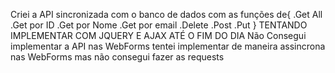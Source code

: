 Criei a API sincronizada com o banco de dados
com as funções de{
.Get All
.Get por ID
.Get por Nome
.Get por email
.Delete
.Post
.Put
}
TENTANDO IMPLEMENTAR COM JQUERY E AJAX ATÉ O FIM DO DIA
Não Consegui implementar a API nas WebForms
tentei implementar de maneira assincrona nas WebForms mas não consegui fazer as requests
